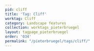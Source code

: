 ```yaml
---
pid: cliff
title: 'Tag: Cliff'
worktag: Cliff
category: Landscape features
collection: worktags_pieterbruegel
layout: tagpage_pieterbruegel
order: '034'
permalink: "/pieterbruegel/tags/cliff/"
---
```

